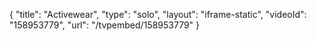 {
    "title": "Activewear",
    "type": "solo",
    "layout": "iframe-static",
    "videoId": "158953779",
    "url": "\/tvpembed\/158953779"
}